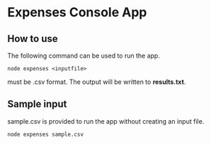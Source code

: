 # Expenses Console App

## How to use

The following command can be used to run the app.

```
node expenses <inputfile>
```
**<inputfile>** must be .csv format. The output will be written to **results.txt**.

## Sample input

sample.csv is provided to run the app without creating an input file.

```
node expenses sample.csv
```
